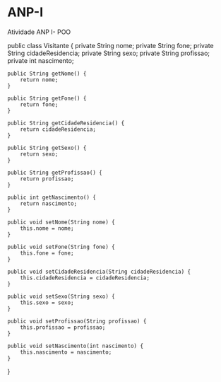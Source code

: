 # ANP-I
Atividade ANP I- POO

public class Visitante {
    private String nome;
    private String fone;
    private String cidadeResidencia;
    private String sexo;
    private String profissao;
    private int nascimento;
    
        
    public String getNome() {
        return nome;
    }
        
    public String getFone() {
        return fone;
    }

    public String getCidadeResidencia() {
        return cidadeResidencia;
    }

    public String getSexo() {
        return sexo;
    }

    public String getProfissao() {
        return profissao;
    }

    public int getNascimento() {
        return nascimento;
    }

    public void setNome(String nome) {
        this.nome = nome;
    }

    public void setFone(String fone) {
        this.fone = fone;
    }

    public void setCidadeResidencia(String cidadeResidencia) {
        this.cidadeResidencia = cidadeResidencia;
    }

    public void setSexo(String sexo) {
        this.sexo = sexo;
    }

    public void setProfissao(String profissao) {
        this.profissao = profissao;
    }

    public void setNascimento(int nascimento) {
        this.nascimento = nascimento;
    }
    
}

